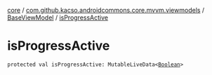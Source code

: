 [core](../../index.md) / [com.github.kacso.androidcommons.core.mvvm.viewmodels](../index.md) / [BaseViewModel](index.md) / [isProgressActive](./is-progress-active.md)

# isProgressActive

`protected val isProgressActive: MutableLiveData<`[`Boolean`](https://kotlinlang.org/api/latest/jvm/stdlib/kotlin/-boolean/index.html)`>`